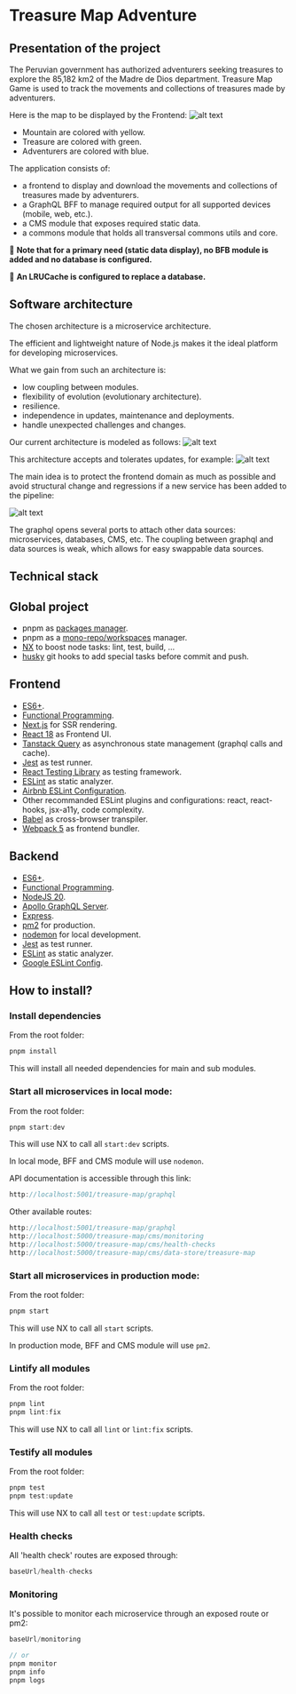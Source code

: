 # Treasure Map Adventure

## Presentation of the project

The Peruvian government has authorized adventurers seeking treasures to explore the 85,182 km2 of the Madre de Dios department. Treasure Map Game is used to track the movements and collections of treasures made by adventurers.

Here is the map to be displayed by the Frontend:
![alt text](TREASURE_MAP_ADVENTURE.png)

- Mountain are colored with yellow.
- Treasure are colored with green.
- Adventurers are colored with blue.

The application consists of:
- a frontend to display and download the movements and collections of treasures made by adventurers.
- a GraphQL BFF to manage required output for all supported devices (mobile, web, etc.).
- a CMS module that exposes required static data.
- a commons module that holds all transversal commons utils and core.

🔴 **Note that for a primary need (static data display), no BFB module is added and no database is configured.**

🔴 **An LRUCache is configured to replace a database.**

## Software architecture

The chosen architecture is a microservice architecture.

The efficient and lightweight nature of Node.js makes it the ideal platform for developing microservices.

What we gain from such an architecture is:
- low coupling between modules.
- flexibility of evolution (evolutionary architecture).
- resilience.
- independence in updates, maintenance and deployments.
- handle unexpected challenges and changes.

Our current architecture is modeled as follows:
![alt text](ARCHITECTURE_V1.png)

This architecture accepts and tolerates updates, for example:
![alt text](ARCHITECTURE_V2.png)

The main idea is to protect the frontend domain as much as possible and avoid structural change and regressions if a new service has been added to the pipeline:

![alt text](GLOBAL_ARCHITECTURE_V1.png)

The graphql opens several ports to attach other data sources: microservices, databases, CMS, etc. 
The coupling between graphql and data sources is weak, which allows for easy swappable data sources.

## Technical stack

## Global project

- pnpm as [packages manager](https://pnpm.io/installation).
- pnpm as a [mono-repo/workspaces](https://pnpm.io/workspaces) manager.
- [NX](https://nx.dev/) to boost node tasks: lint, test, build, ...
- [husky](https://typicode.github.io/husky/) git hooks to add special tasks before commit and push.

## Frontend

- [ES6+](https://www.w3schools.com/js/js_es6.asp).
- [Functional Programming](https://betterprogramming.pub/simplified-functionaldd-programming-fdc07b4b1084).
- [Next.js](https://nextjs.org/) for SSR rendering.
- [React 18](https://react.dev/) as Frontend UI.
- [Tanstack Query](https://tanstack.com/) as asynchronous state management (graphql calls and cache).
- [Jest](https://jestjs.io/) as test runner.
- [React Testing Library](https://testing-library.com/docs/react-testing-library/intro/) as testing framework.
- [ESLint](https://eslint.org/) as static analyzer.
- [Airbnb ESLint Configuration](https://github.com/airbnb/javascript).
- Other recommanded ESLint plugins and configurations: react, react-hooks, jsx-a11y, code complexity. 
- [Babel](https://babeljs.io/) as cross-browser transpiler.
- [Webpack 5](https://webpack.js.org/blog/2020-10-10-webpack-5-release/) as frontend bundler.

## Backend

- [ES6+](https://www.w3schools.com/js/js_es6.asp).
- [Functional Programming](https://betterprogramming.pub/simplified-functionaldd-programming-fdc07b4b1084).
- [NodeJS 20](https://nodejs.org/en/blog/announcements/v20-release-announce).
- [Apollo GraphQL Server](https://www.apollographql.com/docs/apollo-server/).
- [Express](https://expressjs.com/).
- [pm2](https://pm2.keymetrics.io/) for production.
- [nodemon](https://www.npmjs.com/package/nodemon) for local development.
- [Jest](https://jestjs.io/) as test runner.
- [ESLint](https://eslint.org/) as static analyzer.
- [Google ESLint Config](https://github.com/google/eslint-config-google).

## How to install?

### Install dependencies

From the root folder:

```js
pnpm install
```

This will install all needed dependencies for main and sub modules.


### Start all microservices in local mode:

From the root folder:

```js
pnpm start:dev
```

This will use NX to call all `start:dev` scripts.

In local mode, BFF and CMS module will use `nodemon`.

API documentation is accessible through this link:
```js
http://localhost:5001/treasure-map/graphql
```

Other available routes:
```js
http://localhost:5001/treasure-map/graphql
http://localhost:5000/treasure-map/cms/monitoring
http://localhost:5000/treasure-map/cms/health-checks
http://localhost:5000/treasure-map/cms/data-store/treasure-map
```

### Start all microservices in production mode:

From the root folder:

```js
pnpm start
```

This will use NX to call all `start` scripts.

In production mode, BFF and CMS module will use `pm2`.

### Lintify all modules

From the root folder:

```js
pnpm lint
pnpm lint:fix
```

This will use NX to call all `lint` or `lint:fix` scripts.


### Testify all modules

From the root folder:

```js
pnpm test
pnpm test:update
```

This will use NX to call all `test` or `test:update` scripts.

### Health checks

All 'health check' routes are exposed through:

```js
baseUrl/health-checks
```

### Monitoring

It's possible to monitor each microservice through an exposed route or pm2:

```js
baseUrl/monitoring

// or
pnpm monitor
pnpm info
pnpm logs
```
